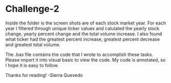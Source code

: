 # Challenge-2

Inside the folder is the screen shots are of each stock market year. 
For each year I filtered through unique ticker values and calulated the yearly stock change, yearly percent change and the total volume increase.
I also found what ticker had the greatest percent increase, greatest percent decrease and greatest total volume. 

The .bas file contains the code that I wrote to accomplish these tasks. Please import it into visual basic to view the code.
My code is annotated, so I hope it is easy to follow.

Thanks for reading!
-Sierra Quevedo